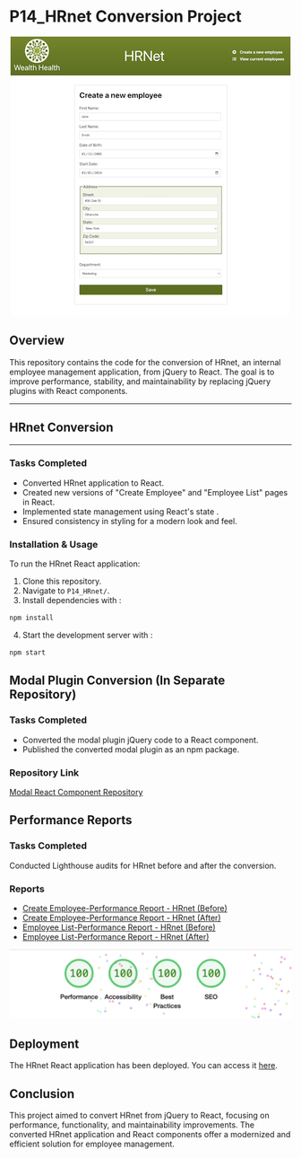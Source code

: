 # P14_HRnet Conversion Project

<p align="center">
  <img src="https://github.com/Halima-DERRAHI/P14_HRnet/blob/main/HRnet.png" alt="HRnet Application Screenshot" />
</p>

## Overview
This repository contains the code for the conversion of HRnet, an internal employee management application, from jQuery to React. The goal is to improve performance, stability, and maintainability by replacing jQuery plugins with React components.

- - -
## HRnet Conversion
- - -
### Tasks Completed
- Converted HRnet application to React.
- Created new versions of "Create Employee" and "Employee List" pages in React.
- Implemented state management using React's state .
- Ensured consistency in styling for a modern look and feel.

### Installation & Usage
To run the HRnet React application:
1. Clone this repository.
2. Navigate to `P14_HRnet/`.
3. Install dependencies with :
```bash
npm install
```
4. Start the development server with :
```bash
npm start
```
## Modal Plugin Conversion (In Separate Repository)
### Tasks Completed
- Converted the modal plugin jQuery code to a React component.
- Published the converted modal plugin as an npm package.
### Repository Link

[Modal React Component Repository](https://github.com/Halima-DERRAHI/p14-react-modal-derrahi)

## Performance Reports
### Tasks Completed
Conducted Lighthouse audits for HRnet before and after the conversion.

### Reports

- [Create Employee-Performance Report - HRnet (Before)](https://github.com/Halima-DERRAHI/P14_HRnet/blob/main/performance-reports/home-jquery.pdf)
- [Create Employee-Performance Report - HRnet (After)](https://github.com/Halima-DERRAHI/P14_HRnet/blob/main/performance-reports/home.pdf)
- [Employee List-Performance Report - HRnet (Before)](https://github.com/Halima-DERRAHI/P14_HRnet/blob/main/performance-reports/view-jquery.pdf)
- [Employee List-Performance Report - HRnet (After)](https://github.com/Halima-DERRAHI/P14_HRnet/blob/main/performance-reports/view.pdf)



<p align="center">
  <img src="https://github.com/Halima-DERRAHI/P14_HRnet/blob/main/performance-reports/100.png" alt="Report Screenshot" />
</p>

## Deployment

The HRnet React application has been deployed. You can access it [here](https://p14-h-rnet-pink.vercel.app/).


## Conclusion
This project aimed to convert HRnet from jQuery to React, focusing on performance, functionality, and maintainability improvements. The converted HRnet application and React components offer a modernized and efficient solution for employee management.
